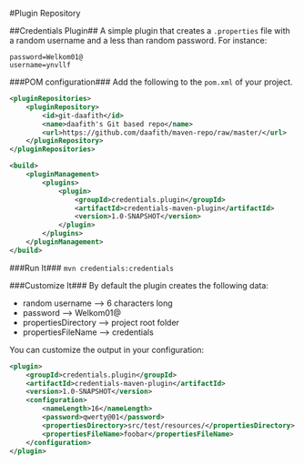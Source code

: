 #Plugin Repository

##Credentials Plugin##
A simple plugin that creates a `.properties` file with a random username and a less than random password. For instance:
```
password=Welkom01@
username=ynvllf
```

###POM configuration###
Add the following to the `pom.xml` of your project.

```xml
<pluginRepositories>
 	<pluginRepository>
    	<id>git-daafith</id>
    	<name>daafith's Git based repo</name>
    	<url>https://github.com/daafith/maven-repo/raw/master/</url>
  	</pluginRepository>
</pluginRepositories>
```

```xml
<build>
	<pluginManagement>
		<plugins>
			<plugin>
				<groupId>credentials.plugin</groupId>
				<artifactId>credentials-maven-plugin</artifactId>
				<version>1.0-SNAPSHOT</version>
			</plugin>
		</plugins>
	</pluginManagement>
</build>
```

###Run It###
`mvn credentials:credentials`

###Customize It###
By default the plugin creates the following data:
* random username --> 6 characters long 
* password --> Welkom01@
* propertiesDirectory --> project root folder
* propertiesFileName -->  credentials

You can customize the output in your configuration:
```xml
<plugin>
	<groupId>credentials.plugin</groupId>
	<artifactId>credentials-maven-plugin</artifactId>
	<version>1.0-SNAPSHOT</version>
	<configuration>
		<nameLength>16</nameLength>
		<password>qwerty@01</password>
		<propertiesDirectory>src/test/resources/</propertiesDirectory>
		<propertiesFileName>foobar</propertiesFileName>
	</configuration>
</plugin>
```
